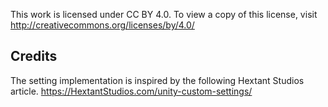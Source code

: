 This work is licensed under CC BY 4.0. To view a copy of this license, visit http://creativecommons.org/licenses/by/4.0/

## Credits
The setting implementation is inspired by the following Hextant Studios article.
https://HextantStudios.com/unity-custom-settings/
